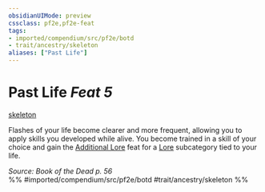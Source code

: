 ```yaml
---
obsidianUIMode: preview
cssclass: pf2e,pf2e-feat
tags:
- imported/compendium/src/pf2e/botd
- trait/ancestry/skeleton
aliases: ["Past Life"]
---
```

# Past Life  *Feat 5*  
[skeleton](skeleton-b1.md)  


Flashes of your life become clearer and more frequent, allowing you to apply skills you developed while alive. You become trained in a skill of your choice and gain the [Additional Lore](additional-lore.md) feat for a [Lore](../skills.md#Lore) subcategory tied to your life.

*Source: Book of the Dead p. 56*  
%% #imported/compendium/src/pf2e/botd #trait/ancestry/skeleton %%